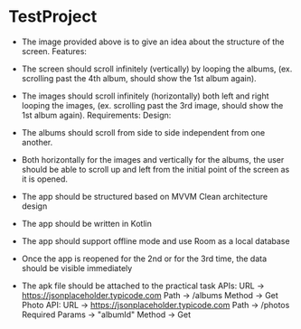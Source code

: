 # TestProject
 
- The image provided above is to give an idea about the structure of the screen.
Features:
- The screen should scroll infinitely (vertically) by looping the albums, (ex. scrolling past the 4th album, should show the 1st album again).
- The images should scroll infinitely (horizontally) both left and right looping the images, (ex. scrolling past the 3rd image, should show the 1st album again).
  Requirements: Design:
 
- The albums should scroll from side to side independent from one another.
- Both horizontally for the images and vertically for the albums, the user should be able to scroll up and left from the initial point of the screen as it is opened.
- The app should be structured based on MVVM Clean architecture design
- The app should be written in Kotlin
- The app should support offline mode and use Room as a local database
- Once the app is reopened for the 2nd or for the 3rd time, the data should be visible immediately
- The apk file should be attached to the practical task
APIs:
URL -> https://jsonplaceholder.typicode.com Path -> /albums
Method -> Get
Photo API:
URL -> https://jsonplaceholder.typicode.com Path -> /photos
Required Params -> "albumId"
Method -> Get
